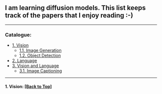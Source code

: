 ## I am learning diffusion models. This list keeps track of the papers that I enjoy reading :-)

****

<span id='all_catelogue'/>

### Catalogue:
* <a href='#vision'>1. Vision</a>
    * <a href='#image_generation'>1.1. Image Generation</a>
    * <a href='#object_detection'>1.2. Object Detection</a>
* <a href='#language'>2. Language</a>
* <a href='#vision_and_language'>3. Vision and Language</a>
    * <a href='#image_captioning'>3.1. Image Captioning</a>


****

<span id='vision'/>

#### 1. Vision: <a href='#all_catelogue'>[Back to Top]</a>

